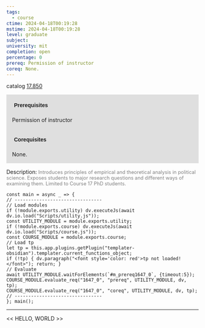 ```yaml
---
tags:
  - course
ctime: 2024-04-18T00:19:28
mstime: 2024-04-18T00:19:28
level: graduate
subject: 
university: mit
completion: open
percentage: 0
prereq: Permission of instructor
coreq: None.
---
```


catalog [17.850](http://student.mit.edu/catalog/m17b.html#17.850)

<span style="display: block; padding: 15px; background-color: rgb(100, 100, 100, 0.2);"><font id="m_prereq1647_0" style="display: block; font-family: Arial, sans-serif; font-weight: bold; padding: 5px">Prerequisites</font><br><span id="prereq1647_0">Permission of instructor</span></span>
<span style="display: block; padding: 15px; background-color: rgb(100, 100, 100, 0.2);"><font id="m_coreq1647_0" style="display: block; font-family: Arial, sans-serif; font-weight: bold; padding: 5px">Corequisites</font><br><span id="coreq1647_0">None.</span></span>

<font style="">Description:</font>
<font style="color: grey; font-size: 0.8rem;">Introduces principles of empirical and theoretical analysis in political science. Exposes students to major research questions and different ways of examining them. Limited to Course 17 PhD students.</font>

```dataviewjs
const main = async _ => {
// --------------------------------
// Load modules
if (!module.exports.utility) dv.executeJs(await dv.io.load("Scripts/utility.js"));
const UTILITY_MODULE = module.exports.utility;
if (!module.exports.course) dv.executeJs(await dv.io.load("Scripts/course.js"));
const COURSE_MODULE = module.exports.course;
// Load tp
let tp = this.app.plugins.getPlugin("templater-obsidian").templater.current_functions_object;
if (!tp) { dv.paragraph("<font style='color: red'>tp not loaded!</font>"); return; }
// Evaluate
await UTILITY_MODULE.waitForElements(`#m_prereq1647_0`, {timeout:5});
COURSE_MODULE.evaluate_req("1647_0", "prereq", UTILITY_MODULE, dv, tp);
COURSE_MODULE.evaluate_req("1647_0", "coreq", UTILITY_MODULE, dv, tp);
// --------------------------------
}; main();
```

---

<< HELLO, WORLD >>
